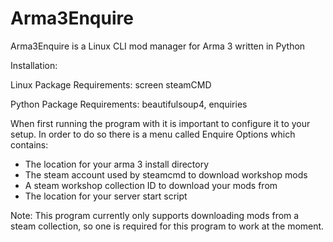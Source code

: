 # Arma3Enquire
Arma3Enquire is a Linux CLI mod manager for Arma 3 written in Python

Installation:

Linux Package Requirements:
  screen
  steamCMD

Python Package Requirements:
  beautifulsoup4, 
  enquiries
  
When first running the program with it is important to configure it to your setup. In order to do so there is a menu called Enquire Options which contains:

* The location for your arma 3 install directory
* The steam account used by steamcmd to download workshop mods
* A steam workshop collection ID to download your mods from
* The location for your server start script
 
Note: This program currently only supports downloading mods from a steam collection, so one is required for this program to work at the moment.
